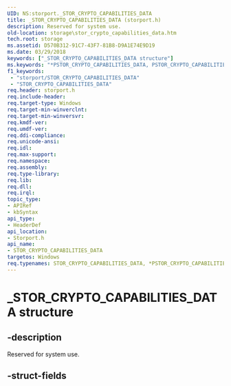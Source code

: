 ```yaml
---
UID: NS:storport._STOR_CRYPTO_CAPABILITIES_DATA
title: _STOR_CRYPTO_CAPABILITIES_DATA (storport.h)
description: Reserved for system use.
old-location: storage\stor_crypto_capabilities_data.htm
tech.root: storage
ms.assetid: D570B312-91C7-43F7-81B8-D9A1E74E9D19
ms.date: 03/29/2018
keywords: ["_STOR_CRYPTO_CAPABILITIES_DATA structure"]
ms.keywords: "*PSTOR_CRYPTO_CAPABILITIES_DATA, PSTOR_CRYPTO_CAPABILITIES_DATA, PSTOR_CRYPTO_CAPABILITIES_DATA structure pointer [Storage Devices], STOR_CRYPTO_CAPABILITIES_DATA, STOR_CRYPTO_CAPABILITIES_DATA structure [Storage Devices], _STOR_CRYPTO_CAPABILITIES_DATA, storage.stor_crypto_capabilities_data, storport/PSTOR_CRYPTO_CAPABILITIES_DATA, storport/STOR_CRYPTO_CAPABILITIES_DATA"
f1_keywords:
 - "storport/STOR_CRYPTO_CAPABILITIES_DATA"
 - "STOR_CRYPTO_CAPABILITIES_DATA"
req.header: storport.h
req.include-header: 
req.target-type: Windows
req.target-min-winverclnt: 
req.target-min-winversvr: 
req.kmdf-ver: 
req.umdf-ver: 
req.ddi-compliance: 
req.unicode-ansi: 
req.idl: 
req.max-support: 
req.namespace: 
req.assembly: 
req.type-library: 
req.lib: 
req.dll: 
req.irql: 
topic_type:
- APIRef
- kbSyntax
api_type:
- HeaderDef
api_location:
- Storport.h
api_name:
- STOR_CRYPTO_CAPABILITIES_DATA
targetos: Windows
req.typenames: STOR_CRYPTO_CAPABILITIES_DATA, *PSTOR_CRYPTO_CAPABILITIES_DATA
---
```


# _STOR_CRYPTO_CAPABILITIES_DATA structure


## -description


Reserved for system use.


## -struct-fields

